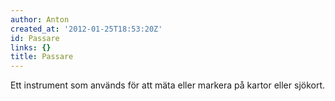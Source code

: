 ```yaml
---
author: Anton
created_at: '2012-01-25T18:53:20Z'
id: Passare
links: {}
title: Passare
---
```


Ett instrument som används för att mäta eller markera på kartor eller sjökort.
